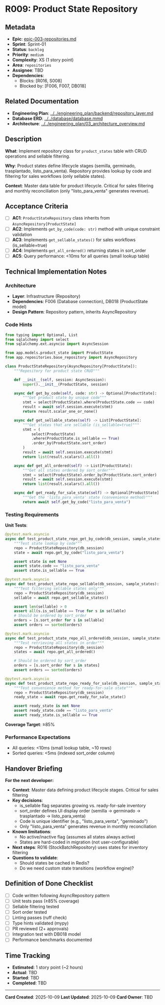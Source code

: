 # R009: Product State Repository

## Metadata
- **Epic**: [epic-003-repositories.md](../../02_epics/epic-003-repositories.md)
- **Sprint**: Sprint-01
- **Status**: `backlog`
- **Priority**: `medium`
- **Complexity**: XS (1 story point)
- **Area**: `repositories`
- **Assignee**: TBD
- **Dependencies**:
  - Blocks: [R016, S008]
  - Blocked by: [F006, F007, DB018]

## Related Documentation
- **Engineering Plan**: [../../engineering_plan/backend/repository_layer.md](../../engineering_plan/backend/repository_layer.md)
- **Database ERD**: [../../database/database.mmd](../../database/database.mmd#L97-L104)
- **Architecture**: [../../engineering_plan/03_architecture_overview.md](../../engineering_plan/03_architecture_overview.md)

## Description

**What**: Implement repository class for `product_states` table with CRUD operations and sellable filtering.

**Why**: Product states define lifecycle stages (semilla, germinado, trasplantado, listo_para_venta). Repository provides lookup by code and filtering for sales workflows (only sellable states).

**Context**: Master data table for product lifecycle. Critical for sales filtering and monthly reconciliation (only "listo_para_venta" generates revenue).

## Acceptance Criteria

- [ ] **AC1**: `ProductStateRepository` class inherits from `AsyncRepository[ProductState]`
- [ ] **AC2**: Implements `get_by_code(code: str)` method with unique constraint validation
- [ ] **AC3**: Implements `get_sellable_states()` for sales workflows (is_sellable=true)
- [ ] **AC4**: Implements `get_all_ordered()` returning states in sort_order
- [ ] **AC5**: Query performance: <10ms for all queries (small lookup table)

## Technical Implementation Notes

### Architecture
- **Layer**: Infrastructure (Repository)
- **Dependencies**: F006 (Database connection), DB018 (ProductState model)
- **Design Pattern**: Repository pattern, inherits AsyncRepository

### Code Hints
```python
from typing import Optional, List
from sqlalchemy import select
from sqlalchemy.ext.asyncio import AsyncSession

from app.models.product_state import ProductState
from app.repositories.base_repository import AsyncRepository

class ProductStateRepository(AsyncRepository[ProductState]):
    """Repository for product state CRUD"""

    def __init__(self, session: AsyncSession):
        super().__init__(ProductState, session)

    async def get_by_code(self, code: str) -> Optional[ProductState]:
        """Get product state by unique code"""
        stmt = select(ProductState).where(ProductState.code == code)
        result = await self.session.execute(stmt)
        return result.scalar_one_or_none()

    async def get_sellable_states(self) -> List[ProductState]:
        """Get states that are sellable (is_sellable=true)"""
        stmt = (
            select(ProductState)
            .where(ProductState.is_sellable == True)
            .order_by(ProductState.sort_order)
        )
        result = await self.session.execute(stmt)
        return list(result.scalars().all())

    async def get_all_ordered(self) -> List[ProductState]:
        """Get all states ordered by sort_order"""
        stmt = select(ProductState).order_by(ProductState.sort_order)
        result = await self.session.execute(stmt)
        return list(result.scalars().all())

    async def get_ready_for_sale_state(self) -> Optional[ProductState]:
        """Get the 'listo_para_venta' state (convenience method)"""
        return await self.get_by_code("listo_para_venta")
```

### Testing Requirements

**Unit Tests**:
```python
@pytest.mark.asyncio
async def test_product_state_repo_get_by_code(db_session, sample_states):
    """Test state lookup by code"""
    repo = ProductStateRepository(db_session)
    state = await repo.get_by_code("listo_para_venta")

    assert state is not None
    assert state.code == "listo_para_venta"
    assert state.is_sellable == True

@pytest.mark.asyncio
async def test_product_state_repo_sellable(db_session, sample_states):
    """Test filtering sellable states only"""
    repo = ProductStateRepository(db_session)
    sellable = await repo.get_sellable_states()

    assert len(sellable) > 0
    assert all(s.is_sellable == True for s in sellable)
    # Should be ordered by sort_order
    orders = [s.sort_order for s in sellable]
    assert orders == sorted(orders)

@pytest.mark.asyncio
async def test_product_state_repo_all_ordered(db_session, sample_states):
    """Test retrieving all states in order"""
    repo = ProductStateRepository(db_session)
    states = await repo.get_all_ordered()

    # Should be ordered by sort_order
    orders = [s.sort_order for s in states]
    assert orders == sorted(orders)

@pytest.mark.asyncio
async def test_product_state_repo_ready_for_sale(db_session, sample_states):
    """Test convenience method for ready-for-sale state"""
    repo = ProductStateRepository(db_session)
    ready_state = await repo.get_ready_for_sale_state()

    assert ready_state is not None
    assert ready_state.code == "listo_para_venta"
    assert ready_state.is_sellable == True
```

**Coverage Target**: ≥85%

### Performance Expectations
- All queries: <10ms (small lookup table, ~10 rows)
- Sorted queries: <5ms (indexed sort_order column)

## Handover Briefing

**For the next developer:**
- **Context**: Master data defining product lifecycle stages. Critical for sales filtering
- **Key decisions**:
  - is_sellable flag separates growing vs. ready-for-sale inventory
  - sort_order defines UI display order (semilla → germinado → trasplantado → listo_para_venta)
  - Code is unique identifier (e.g., "listo_para_venta", "germinado")
  - Only "listo_para_venta" generates revenue in monthly reconciliation
- **Known limitations**:
  - No active/inactive flag (assumes all states always active)
  - States are hard-coded in migration (not user-configurable)
- **Next steps**: R016 (StockBatchRepository) uses states for inventory filtering
- **Questions to validate**:
  - Should states be cached in Redis?
  - Do we need custom state transitions (workflow engine)?

## Definition of Done Checklist

- [ ] Code written following AsyncRepository pattern
- [ ] Unit tests pass (≥85% coverage)
- [ ] Sellable filtering tested
- [ ] Sort order tested
- [ ] Linting passes (ruff check)
- [ ] Type hints validated (mypy)
- [ ] PR reviewed (2+ approvals)
- [ ] Integration test with DB018 model
- [ ] Performance benchmarks documented

## Time Tracking
- **Estimated**: 1 story point (~2 hours)
- **Actual**: TBD
- **Started**: TBD
- **Completed**: TBD

---

**Card Created**: 2025-10-09
**Last Updated**: 2025-10-09
**Card Owner**: TBD
